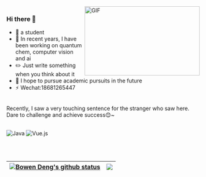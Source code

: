 
<!--
**BonedDeng/BonedDeng** is a ✨ _special_ ✨ repository because its `README.md` (this file) appears on your GitHub profile.

Here are some ideas to get you started:

- 🔭 I’m currently working on ...
- 🌱 I’m currently learning ...
- 👯 I’m looking to collaborate on ...
- 🤔 I’m looking for help with ...
- 💬 Ask me about ...
- 📫 How to reach me: ...
- 😄 Pronouns: ...
- ⚡ Fun fact: ...

-->
<img align="right" alt="GIF" src="https://s1.ax1x.com/2022/04/19/LworCt.gif?raw=true" width="300" height="180" />

### Hi there 👋
- 🌱 a student
- 🔭 In recent years, I have been working on quantum chem, computer vision and ai
- ✏️ Just write something when you think about it
- 💪 I hope to pursue academic pursuits in the future
- ⚡ Wechat:18681265447
<br>
Recently, I saw a very touching sentence for the stranger who saw here.
<br>
Dare to challenge and achieve success😊~
<br>
<br>

![Java](https://img.shields.io/badge/Java-1.8-orange?style=flat-square&logo=Java) ![Vue.js](https://img.shields.io/badge/-Vue.js-%232c3e50?style=flat-square&logo=vuedotjs)


<br>
<br>

|<a href="https://github.com/BonedDeng/"><img align="center" src="https://github-readme-stats.vercel.app/api?username=BonedDeng&show_icons=true&include_all_commits=true&hide_border=true" alt="Bowen Deng's github status" /></a>|<a href="https://github.com/BonedDeng"><img align="center" src="https://github-readme-stats.vercel.app/api/top-langs/?username=BonedDeng&layout=compact&theme=buefy&hide_border=true" /></a>|
|--|--|
